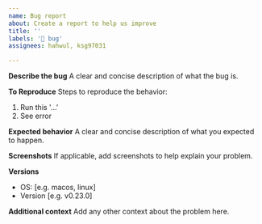 ```yaml
---
name: Bug report
about: Create a report to help us improve
title: ''
labels: '🐞 bug'
assignees: hahwul, ksg97031

---
```


**Describe the bug**
A clear and concise description of what the bug is.

**To Reproduce**
Steps to reproduce the behavior:
1. Run this '...'
2. See error

**Expected behavior**
A clear and concise description of what you expected to happen.

**Screenshots**
If applicable, add screenshots to help explain your problem.

**Versions**
 - OS: [e.g. macos, linux]
 - Version [e.g. v0.23.0]

**Additional context**
Add any other context about the problem here.
